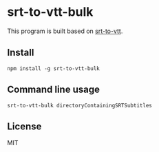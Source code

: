 # srt-to-vtt-bulk

This program is built based on [srt-to-vtt](https://www.npmjs.com/package/srt-to-vtt).

## Install

```
npm install -g srt-to-vtt-bulk
```

## Command line usage

```
srt-to-vtt-bulk directoryContainingSRTSubtitles
```

## License
MIT
